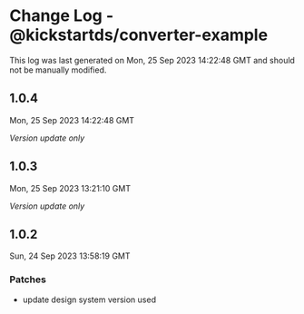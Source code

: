 # Change Log - @kickstartds/converter-example

This log was last generated on Mon, 25 Sep 2023 14:22:48 GMT and should not be manually modified.

## 1.0.4
Mon, 25 Sep 2023 14:22:48 GMT

_Version update only_

## 1.0.3
Mon, 25 Sep 2023 13:21:10 GMT

_Version update only_

## 1.0.2
Sun, 24 Sep 2023 13:58:19 GMT

### Patches

- update design system version used


